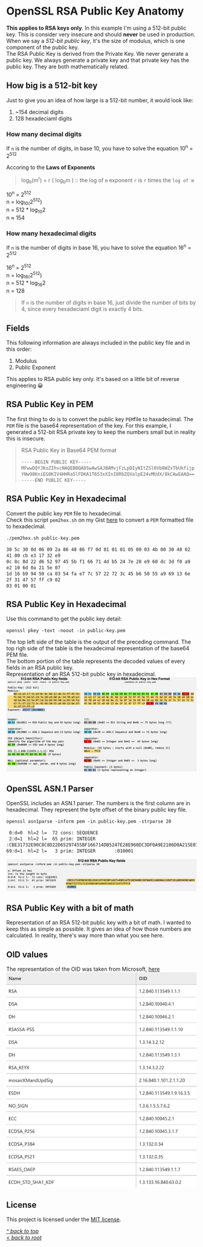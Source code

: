 # OpenSSL RSA Public Key Anatomy
**This applies to RSA keys only**. In this example I'm using a 512-bit public key. This is consider very insecure and should **never** be used in production.  
When we say a *512-bit public key*, it's the size of modulus, which is one component of the public key.  
The RSA Public Key is derived from the Private Key. We never generate a public key. We always generate a private key and that private key has the public key. They are both mathematically related.
## How big is a 512-bit key
Just to give you an idea of how large is a 512-bit number, it would look like:
1. ~154 decimal digits
2. 128 hexadeciaml digits

### How many decimal digits
If `n` is the number of digits, in base 10, you have to solve the equation 10<sup>n</sup> = 2<sup>512</sup>

Accoring to the **Laws of Exponents**
>log<sub>b</sub>(m<sup>r</sup>) = r ( log<sub>b</sub>m ) :: the log of `m` exponent `r` is `r` times the `log of m`  

10<sup>n</sup> = 2<sup>512</sup>  
n = log<sub>10(</sub>2<sup>512</sup>)  
n = 512 * log<sub>10</sub>2  
n ≈ 154  
### How many hexadecimal digits
If `n` is the number of digits in base 16, you have to solve the equation 16<sup>n</sup> = 2<sup>512</sup>

16<sup>n</sup> = 2<sup>512</sup>  
n = log<sub>16(</sub>2<sup>512</sup>)  
n = 512 * log<sub>16</sub>2  
n = 128  
>If `n` is the number of digits in base 16, just divide the number of bits by 4, since every hexadeciaml digit is exactly 4 bits.  
## Fields
This following information are always included in the public key file and in this order:
1. Modulus
2. Public Exponent

This applies to RSA public key only. It's based on a little bit of reverse engineering 😀
## RSA Public Key in PEM
The first thing to do is to convert the public key `PEM`file to haxadecimal. The `PEM` file is the base64 representation of the key. For this example, I generated a 512-bit RSA private key to keep the numbers small but in reality this is insecure.
>RSA Public Key in Base64 PEM format
>```
>-----BEGIN PUBLIC KEY-----
>MFwwDQYJKoZIhvcNAQEBBQADSwAwSAJBAMvjFzLpDIyNItZSl0Vb8WZxTbUkfijp
>YNw98KniEG0KIV4HHRa5lFDKA1T653xXInI8RbZQValpE24vMUdX/8kCAwEAAQ==
>-----END PUBLIC KEY-----
>```
## RSA Public Key in Hexadecimal
Convert the public key `PEM` file to hexadecimal.  
Check this script `pem2hex.sh` on my Gist [here](https://gist.github.com/ddella/d07d5b827f3638e727bbf3dc1210d4a2) to convert a `PEM` formatted file to hexadecimal.
```shell
./pem2hex.sh public-key.pem
```
```
30 5c 30 0d 06 09 2a 86 48 86 f7 0d 01 01 01 05 00 03 4b 00 30 48 02 41 00 cb e3 17 32 e9 
0c 8c 8d 22 d6 52 97 45 5b f1 66 71 4d b5 24 7e 28 e9 60 dc 3d f0 a9 e2 10 6d 0a 21 5e 07 
1d 16 b9 94 50 ca 03 54 fa e7 7c 57 22 72 3c 45 b6 50 55 a9 69 13 6e 2f 31 47 57 ff c9 02 
03 01 00 01
```
## RSA Public Key in Hexadecimal
Use this command to get the public key detail:
```shell
openssl pkey -text -noout -in public-key.pem
```
The top left side of the table is the output of the preceding command. The top righ side of the table is the hexadecimal representation of the base64 PEM file.  
The bottom portion of the table represents the decoded values of every fields in an RSA public key.  
Representation of an RSA 512-bit public key in hexadecimal.  
![Alt text](/images/rsa-pub-key-hex.jpg "RSA Public key in hex format")
## OpenSSL ASN.1 Parser
OpenSSL includes an ASN.1 parser. The numbers is the first column are in hexadecimal. They represent the byte offset of the binary public key file.
```shell
openssl asn1parse -inform pem -in public-key.pem -strparse 20
```
```
 0:d=0  hl=2 l=  72 cons: SEQUENCE
 2:d=1  hl=2 l=  65 prim: INTEGER       :CBE31732E90C8C8D22D65297455BF166714DB5247E28E960DC3DF0A9E2106D0A215E071D16B99450CA0354FAE77C5722723C45B65055A969136E2F314757FFC9
69:d=1  hl=2 l=   3 prim: INTEGER       :010001
```
![Alt text](/images/rsa-pub-key-asn.jpg "RSA Private key in ASN.1")
## RSA Public Key with a bit of math
Representation of an RSA 512-bit public key with a bit of math. I wanted to keep this as simple as possible. It gives an idea of how those numbers are calculated. In reality, there's way more than what you see here.  
## OID values
The representation of the OID was taken from Microsoft, [here](https://learn.microsoft.com/en-us/openspecs/windows_protocols/ms-gpnap/ff1a8675-0008-408c-ba5f-686a10389adc)
![Alt text](/images/key-oid.jpg "Key pair OID")
## License
This project is licensed under the [MIT license](/LICENSE).

[_^ back to top_](#OpenSSL-RSA-Public-Key-Anatomy)  
[_< back to root_](../../../)
